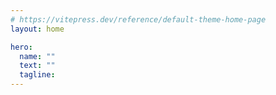 ```yaml
---
# https://vitepress.dev/reference/default-theme-home-page
layout: home

hero:
  name: ""
  text: ""
  tagline:
---
```


